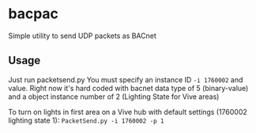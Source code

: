 # bacpac
Simple utility to send UDP packets as BACnet

## Usage

Just run packetsend.py
  You must specify an instance ID `-i 1760002` and value.
  Right now it's hard coded with bacnet data type of 5 (binary-value) and a object instance number of 2 (Lighting State for Vive areas)

To turn on lights in first area on a Vive hub with default settings (1760002 lighting state 1):
  `PacketSend.py -i 1760002 -p 1`
